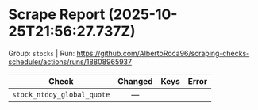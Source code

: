 # Scrape Report (2025-10-25T21:56:27.737Z)

Group: `stocks`  |  Run: https://github.com/AlbertoRoca96/scraping-checks-scheduler/actions/runs/18808965937

| Check | Changed | Keys | Error |
|---|:---:|:--|:--|
| `stock_ntdoy_global_quote` | — |  |  |
